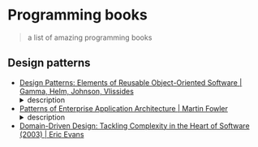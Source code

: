 # Programming books

> a list of amazing programming books

## Design patterns

* [Design Patterns: Elements of Reusable Object-Oriented Software | Gamma, Helm, Johnson, Vlissides](https://amzn.to/325epPM)
  <details><summary>description</summary> <p>Capturing a wealth of experience about the design of object-oriented software, four top-notch designers present a catalog of simple and succinct solutions to commonly occurring design problems. Previously undocumented, these 23 patterns allow designers to create more flexible, elegant, and ultimately reusable designs without having to rediscover the design solutions themselves.</p> <p>The authors begin by describing what patterns are and how they can help you design object-oriented software. They then go on to systematically name, explain, evaluate, and catalog recurring designs in object-oriented systems. With Design Patterns as your guide, you will learn how these important patterns fit into the software development process, and how you can leverage them to solve your own design problems most efficiently.</p> <p>Each pattern describes the circumstances in which it is applicable, when it can be applied in view of other design constraints, and the consequences and trade-offs of using the pattern within a larger design. All patterns are compiled from real systems and are based on real-world examples. Each pattern also includes code that demonstrates how it may be implemented in object-oriented programming languages like C++ or Smalltalk.</p> </details>
* [Patterns of Enterprise Application Architecture | Martin Fowler](https://amzn.to/2HrxQKU)
  <details><summary>description</summary><p>This book catalogues software design patterns commonly used when developing Enterprise Software Applications:</p> <p>Domain Logic: Transaction Script, Table Module, Domain Model, Service Layer.</p> <p>Data Source: Table Data Gateway, Row Data Gateway, Active Record, Data Mapper.</p> <p>Object-Relational Behavioral: Unit of Work, Identity Map, Lazy Load.</p> <p>Object-Relational Structural: Identity Field, Foreign Key Mapping, Association Table Mapping, Dependent Mapping, Embedded Value, Serialized LOB, Single Table Inheritance, Class Table Inheritance, Concrete Table Inheritance, Inheritance Mappers.</p> <p>Object-Relational Metadata Mapping: Metadata Mapping, Query Object, Repository.</p> <p>Web Presentation: Model View Controller, Page Controller, Front Controller, Template View, Transform View, Two Step View, Application Controller.</p> <p>Distribution: Remote Facade, Data Transfer Object.</p> <p>Concurrence: Optimistic Offline Lock, Pessimistic Offline Lock, Coarse-Grained Lock.</p> <p>Session State: Client Session State, Server Session State, Database Session State.</p> <p>Miscellaneous: Gateway, Mapper, Layer Supertype, Separate Interface, Registry, Value Object, Money, Special Case, Plug-in, Service Stub, Record Set</p> </details>
* [Domain-Driven Design: Tackling Complexity in the Heart of Software (2003) | Eric Evans](https://amzn.to/2ZvFyOq)
